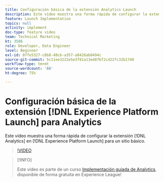 ```yaml
---
title: Configuración básica de la extensión Analytics Launch
description: Este vídeo muestra una forma rápida de configurar la extensión de Analytics en Launch para un sitio básico.
feature: Launch Implementation
topics: null
activity: implement
doc-type: feature video
team: Technical Marketing
kt: 3586
role: Developer, Data Engineer
level: Beginner
exl-id: 07fe5327-c8b8-48cb-a357-a0426ab8494c
source-git-commit: 5c11ee3222e5e3f81a13ed8fbf2cd22fc32b1740
workflow-type: tm+mt
source-wordcount: '66'
ht-degree: 75%

---
```


# Configuración básica de la extensión [!DNL Experience Platform Launch] para Analytics

Este vídeo muestra una forma rápida de configurar la extensión [!DNL Analytics] en [!DNL Experience Platform Launch] para un sitio básico.

>[!VIDEO](https://video.tv.adobe.com/v/28751/?quality=12)

>[!INFO]
>
> Este vídeo es parte de un curso [Implementación guiada de Analytics](https://experienceleague.adobe.com/?recommended=Analytics-D-1-2019.1), disponible de forma gratuita en Experience League!